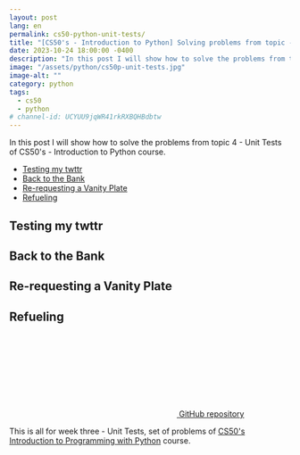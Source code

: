 ```yaml
---
layout: post
lang: en
permalink: cs50-python-unit-tests/
title: "[CS50's - Introduction to Python] Solving problems from topic - Unit Tests"
date: 2023-10-24 18:00:00 -0400
description: "In this post I will show how to solve the problems from topic 4 - Unit Tests of CS50's - Introduction to Python."
image: "/assets/python/cs50p-unit-tests.jpg"
image-alt: ""
category: python
tags:
  - cs50
  - python
# channel-id: UCYUU9jqWR41rkRXBQHBdbtw
---
```


In this post I will show how to solve the problems from topic 4 - Unit Tests of CS50's - Introduction to Python course.

<ul class="topics">
<li><a href="#testing_my_twttr">Testing my twttr</a></li>
<li><a href="#back_to_the_bank">Back to the Bank</a></li>
<li><a href="#vanity_plate">Re-requesting a Vanity Plate</a></li>
<li><a href="#refueling">Refueling</a></li>
</ul>

<h2 id="testing_my_twttr">Testing my twttr</h2>
<h2 id="back_to_the_bank">Back to the Bank</h2>
<h2 id="vanity_plate">Re-requesting a Vanity Plate</h2>
<h2 id="refueling">Refueling</h2>

<a href="https://github.com/kelwynOliveira/CS50_Python/blob/main/04-exceptions/outdated/outdated.py" target="_blank">
    <svg class="svg-icon">
      <use xlink:href="{{ '/assets/svg/minima-social-icons.svg#github' | relative_url }}"></use>
    </svg>
    <span class="username">GitHub repository</span>
</a>

This is all for week three - Unit Tests, set of problems of <a href="https://www.edx.org/learn/python/harvard-university-cs50-s-introduction-to-programming-with-python?webview=false&campaign=CS50%27s+Introduction+to+Programming+with+Python&source=edx&product_category=course&placement_url=https%3A%2F%2Fwww.edx.org%2Fcs50" target="_blank">CS50's Introduction to Programming with Python</a> course.
